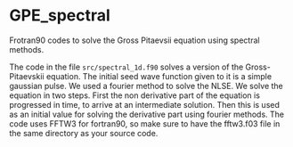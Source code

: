 # GPE_spectral
Frotran90 codes to solve the Gross Pitaevsii equation using spectral methods.

The code in the file ```src/spectral_1d.f90``` solves a version of the Gross-Pitaevskii equation. 
The initial seed wave function given to it is a simple gaussian pulse.  We used a fourier method to solve the NLSE.
We solve the equation in two steps. First the non derivative part of the equation is progressed in time, to arrive 
at an intermediate solution. Then this is used as an initial value for solving the derivative part using fourier methods.
The code uses FFTW3 for fortran90, so make sure to have the fftw3.f03 file in the same directory as your source code.
